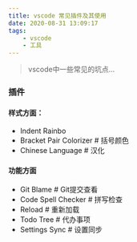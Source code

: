 ```yaml
---
title: vscode 常见插件及其使用
date: 2020-08-31 13:09:17
tags:
    - vscode
    - 工具
---
```


>vscode中一些常见的坑点...

### 插件


#### 样式方面：

* Indent Rainbo
* Bracket Pair Colorizer # 括号颜色
* Chinese Language       # 汉化


#### 功能方面

* Git Blame              # Git提交查看
* Code Spell Checker     # 拼写检查
* Reload                 # 重新加载
* Todo Tree              # 代办事项
* Settings Sync          # 设置同步